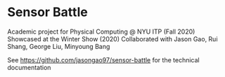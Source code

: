# Sensor Battle
Academic project for Physical Computing @ NYU ITP (Fall 2020)
Showcased at the Winter Show (2020)
Collaborated with Jason Gao, Rui Shang, George Liu, Minyoung Bang

See https://github.com/jasongao97/sensor-battle for the technical documentation
